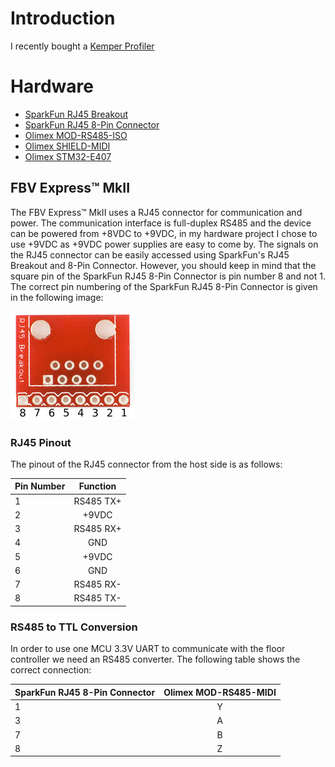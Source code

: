 # Introduction

I recently bought a [Kemper Profiler](https://www.kemper-amps.com/profiler/overview)

# Hardware

* [SparkFun RJ45 Breakout](https://www.sparkfun.com/products/716)
* [SparkFun RJ45 8-Pin Connector](https://www.sparkfun.com/products/643)
* [Olimex MOD-RS485-ISO](https://www.olimex.com/Products/Modules/Interface/MOD-RS485-ISO)
* [Olimex SHIELD-MIDI](https://www.olimex.com/Products/Duino/Shields/SHIELD-MIDI)
* [Olimex STM32-E407](https://www.olimex.com/Products/ARM/ST/STM32-E407/open-source-hardware)

## FBV Express™ MkII

The FBV Express™ MkII uses a RJ45 connector for communication and
power. The communication interface is full-duplex RS485 and the device can
be powered from +8VDC to +9VDC, in my hardware project I chose to use
+9VDC as +9VDC power supplies are easy to come by. The signals on the RJ45
connector can be easily accessed using SparkFun's RJ45 Breakout and 8-Pin
Connector. However, you should keep in mind that the square pin of the
SparkFun RJ45 8-Pin Connector is pin number 8 and not 1. The correct pin
numbering of the SparkFun RJ45 8-Pin Connector is given in the following
image:

![SparkFun RJ45 Breakout Pin Numbers](doc/images/SparkFunRj45Breakout.jpg?raw=true "SparkFun RJ45 Breakout Pin Numbers")

### RJ45 Pinout

The pinout of the RJ45 connector from the host side is as follows:


| Pin Number    | Function   |
| ------------- |:----------:|
| 1             | RS485 TX+  |
| 2             | +9VDC      |
| 3             | RS485 RX+  |
| 4             | GND        |
| 5             | +9VDC      |
| 6             | GND        |
| 7             | RS485 RX-  |
| 8             | RS485 TX-  |

### RS485 to TTL Conversion

In order to use one MCU 3.3V UART to communicate with the floor controller
we need an RS485 converter. The following table shows the correct
connection:

| SparkFun RJ45 8-Pin Connector | Olimex MOD-RS485-MIDI |
| ----------------------------- |:---------------------:|
| 1                             | Y                     |
| 3                             | A                     |
| 7                             | B                     |
| 8                             | Z                     |
